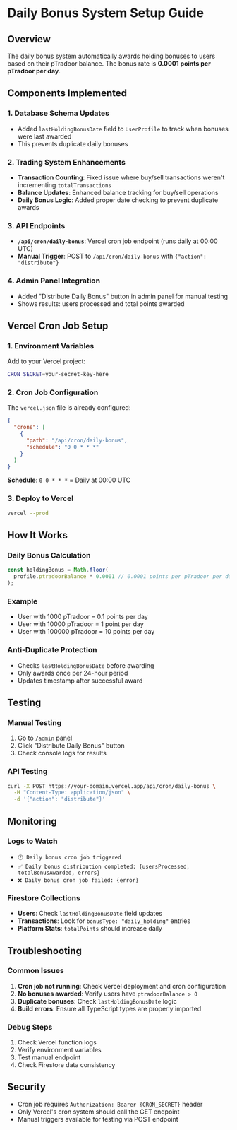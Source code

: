 # Daily Bonus System Setup Guide

## Overview

The daily bonus system automatically awards holding bonuses to users based on their pTradoor balance. The bonus rate is **0.0001 points per pTradoor per day**.

## Components Implemented

### 1. Database Schema Updates

- Added `lastHoldingBonusDate` field to `UserProfile` to track when bonuses were last awarded
- This prevents duplicate daily bonuses

### 2. Trading System Enhancements

- **Transaction Counting**: Fixed issue where buy/sell transactions weren't incrementing `totalTransactions`
- **Balance Updates**: Enhanced balance tracking for buy/sell operations
- **Daily Bonus Logic**: Added proper date checking to prevent duplicate awards

### 3. API Endpoints

- **`/api/cron/daily-bonus`**: Vercel cron job endpoint (runs daily at 00:00 UTC)
- **Manual Trigger**: POST to `/api/cron/daily-bonus` with `{"action": "distribute"}`

### 4. Admin Panel Integration

- Added "Distribute Daily Bonus" button in admin panel for manual testing
- Shows results: users processed and total points awarded

## Vercel Cron Job Setup

### 1. Environment Variables

Add to your Vercel project:

```bash
CRON_SECRET=your-secret-key-here
```

### 2. Cron Job Configuration

The `vercel.json` file is already configured:

```json
{
  "crons": [
    {
      "path": "/api/cron/daily-bonus",
      "schedule": "0 0 * * *"
    }
  ]
}
```

**Schedule**: `0 0 * * *` = Daily at 00:00 UTC

### 3. Deploy to Vercel

```bash
vercel --prod
```

## How It Works

### Daily Bonus Calculation

```typescript
const holdingBonus = Math.floor(
  profile.ptradoorBalance * 0.0001 // 0.0001 points per pTradoor per day
);
```

### Example

- User with 1000 pTradoor = 0.1 points per day
- User with 10000 pTradoor = 1 point per day
- User with 100000 pTradoor = 10 points per day

### Anti-Duplicate Protection

- Checks `lastHoldingBonusDate` before awarding
- Only awards once per 24-hour period
- Updates timestamp after successful award

## Testing

### Manual Testing

1. Go to `/admin` panel
2. Click "Distribute Daily Bonus" button
3. Check console logs for results

### API Testing

```bash
curl -X POST https://your-domain.vercel.app/api/cron/daily-bonus \
  -H "Content-Type: application/json" \
  -d '{"action": "distribute"}'
```

## Monitoring

### Logs to Watch

- `🕐 Daily bonus cron job triggered`
- `✅ Daily bonus distribution completed: {usersProcessed, totalBonusAwarded, errors}`
- `❌ Daily bonus cron job failed: {error}`

### Firestore Collections

- **Users**: Check `lastHoldingBonusDate` field updates
- **Transactions**: Look for `bonusType: "daily_holding"` entries
- **Platform Stats**: `totalPoints` should increase daily

## Troubleshooting

### Common Issues

1. **Cron job not running**: Check Vercel deployment and cron configuration
2. **No bonuses awarded**: Verify users have `ptradoorBalance > 0`
3. **Duplicate bonuses**: Check `lastHoldingBonusDate` logic
4. **Build errors**: Ensure all TypeScript types are properly imported

### Debug Steps

1. Check Vercel function logs
2. Verify environment variables
3. Test manual endpoint
4. Check Firestore data consistency

## Security

- Cron job requires `Authorization: Bearer {CRON_SECRET}` header
- Only Vercel's cron system should call the GET endpoint
- Manual triggers available for testing via POST endpoint
